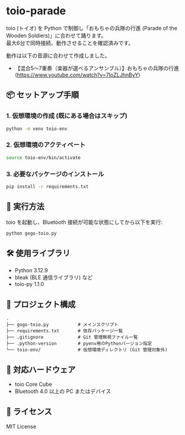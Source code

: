 # toio-parade

toio (トイオ) を Python で制御し「おもちゃの兵隊の行進 (Parade of the Wooden Soldiers)」に合わせて踊ります。  
最大6台で同時接続、動作させることを確認済みです。  
  
動作は以下の音源に合わせて作成しました。  

- 【混合5〜7重奏（楽器が選べるアンサンブル）】おもちゃの兵隊の行進 (https://www.youtube.com/watch?v=7IoZLJhnByY)

## 📦 セットアップ手順

### 1. 仮想環境の作成 (既にある場合はスキップ)
```bash
python -m venv toio-env
```

### 2. 仮想環境のアクティベート
```bash
source toio-env/bin/activate
```

### 3. 必要なパッケージのインストール
```bash
pip install -r requirements.txt
```

## 🚀 実行方法

toio を起動し、Bluetooth 接続が可能な状態にしてから以下を実行:

```bash
python gogo-toio.py
```

## 🛠 使用ライブラリ

- Python 3.12.9
- bleak (BLE 通信ライブラリ) など
- toio-py 1.1.0

## 📁 プロジェクト構成

```
.
├── gogo-toio.py           # メインスクリプト
├── requirements.txt       # 依存パッケージ一覧
├── .gitignore             # Git 管理無視ファイル一覧
├── .python-version        # pyenv用のPythonバージョン指定
└── toio-env/              # 仮想環境ディレクトリ (Git 管理対象外)
```

## 🧸 対応ハードウェア

- toio Core Cube
- Bluetooth 4.0 以上の PC またはデバイス

## 📝 ライセンス

MIT License
